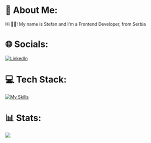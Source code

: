 # 📌 About Me:
Hi 👋🏻! My name is Stefan and I'm a Frontend Developer, from Serbia

# 🌐 Socials:
[![LinkedIn](https://img.shields.io/badge/LinkedIn-%230077B5.svg?logo=linkedin&logoColor=white)](https://www.linkedin.com/in/stefan-blagojevi%C4%87-2aa3a5273) 

# 💻 Tech Stack:
[![My Skills](https://skillicons.dev/icons?i=js,ts,react,tailwindcss,redux,vue,pinia,html,css,sass,bootstrap,git,ubuntu)](https://skillicons.dev)

# 📊 Stats:
![](https://github-readme-stats-git-masterrstaa-rickstaa.vercel.app/api/top-langs/?username=stefan022&theme=react&hide_border=false&include_all_commits=false&count_private=false&layout=compact)

<!-- Proudly created with GPRM ( https://gprm.itsvg.in ) -->

